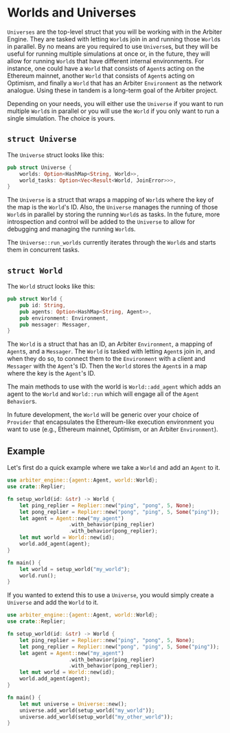 # Worlds and Universes
`Universes` are the top-level struct that you will be working with in the Arbiter Engine.
They are tasked with letting `World`s join in and running those `World`s in parallel.
By no means are you required to use `Universe`s, but they will be useful for running multiple simulations at once or, in the future, they will allow for running `World`s that have different internal environments.
For instance, one could have a `World` that consists of `Agent`s acting on the Ethereum mainnet, another `World` that consists of `Agent`s acting on Optimism, and finally a `World` that has an Arbiter `Environment` as the network analogue.
Using these in tandem is a long-term goal of the Arbiter project.

Depending on your needs, you will either use the `Universe` if you want to run multiple `World`s in parallel or you will use the `World` if you only want to run a single simulation.
The choice is yours.

## `struct Universe`
The `Universe` struct looks like this:
```rust
pub struct Universe {
    worlds: Option<HashMap<String, World>>,
    world_tasks: Option<Vec<Result<World, JoinError>>>,
}
```
The `Universe` is a struct that wraps a mapping of `World`s where the key of the map is the `World`'s ID.
Also, the `Universe` manages the running of those `World`s in parallel by storing the running `World`s as tasks.
In the future, more introspection and control will be added to the `Universe` to allow for debugging and managing the running `World`s.

The `Universe::run_worlds` currently iterates through the `World`s and starts them in concurrent tasks.

## `struct World`
The `World` struct looks like this:
```rust
pub struct World {
    pub id: String,
    pub agents: Option<HashMap<String, Agent>>,
    pub environment: Environment,
    pub messager: Messager,
}
```
The `World` is a struct that has an ID, an Arbiter `Environment`, a mapping of `Agent`s, and a `Messager`.
The `World` is tasked with letting `Agent`s join in, and when they do so, to connect them to the `Environment` with a client and `Messager` with the `Agent`'s ID.
Then the `World` stores the `Agent`s in a map where the key is the `Agent`'s ID.

The main methods to use with the world is `World::add_agent` which adds an agent to the `World` and `World::run` which will engage all of the `Agent` `Behavior`s.

In future development, the `World` will be generic over your choice of `Provider` that encapsulates the Ethereum-like execution environment you want to use (e.g., Ethereum mainnet, Optimism, or an Arbiter `Environment`).

## Example
Let's first do a quick example where we take a `World` and add an `Agent` to it.
```rust
use arbiter_engine::{agent::Agent, world::World};
use crate::Replier;

fn setup_world(id: &str) -> World {
    let ping_replier = Replier::new("ping", "pong", 5, None);
    let pong_replier = Replier::new("pong", "ping", 5, Some("ping"));
    let agent = Agent::new("my_agent")
                    .with_behavior(ping_replier)
                    .with_behavior(pong_replier);
    let mut world = World::new(id);
    world.add_agent(agent);
}

fn main() {
    let world = setup_world("my_world");
    world.run();
}
```
If you wanted to extend this to use a `Universe`, you would simply create a `Universe` and add the `World` to it.
```rust
use arbiter_engine::{agent::Agent, world::World};
use crate::Replier;

fn setup_world(id: &str) -> World {
    let ping_replier = Replier::new("ping", "pong", 5, None);
    let pong_replier = Replier::new("pong", "ping", 5, Some("ping"));
    let agent = Agent::new("my_agent")
                    .with_behavior(ping_replier)
                    .with_behavior(pong_replier);
    let mut world = World::new(id);
    world.add_agent(agent);
}

fn main() {
    let mut universe = Universe::new();
    universe.add_world(setup_world("my_world"));
    universe.add_world(setup_world("my_other_world"));
}
```